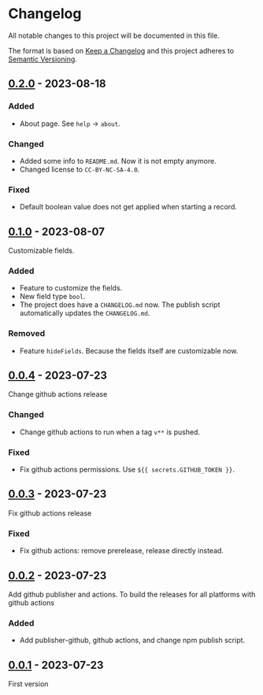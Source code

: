 # Changelog
All notable changes to this project will be documented in this file.

The format is based on [Keep a Changelog](http://keepachangelog.com/)
and this project adheres to [Semantic Versioning](http://semver.org/).

## [0.2.0] - 2023-08-18
### Added
- About page. See `help` -> `about`.

### Changed
- Added some info to `README.md`. Now it is not empty anymore.
- Changed license to `CC-BY-NC-SA-4.0`.

### Fixed
- Default boolean value does not get applied when starting a record.

## [0.1.0] - 2023-08-07
Customizable fields.

### Added
- Feature to customize the fields.
- New field type `bool`.
- The project does have a `CHANGELOG.md` now. The publish script automatically updates the `CHANGELOG.md`.

### Removed
- Feature `hideFields`. Because the fields itself are customizable now.

## [0.0.4] - 2023-07-23
Change github actions release

### Changed
- Change github actions to run when a tag `v**` is pushed.

### Fixed
- Fix github actions permissions. Use `${{ secrets.GITHUB_TOKEN }}`.

## [0.0.3] - 2023-07-23
Fix github actions release

### Fixed
- Fix github actions: remove prerelease, release directly instead.

## [0.0.2] - 2023-07-23
Add github publisher and actions. To build the releases for all platforms with github actions

### Added
- Add publisher-github, github actions, and change npm publish script.

## [0.0.1] - 2023-07-23
First version

[0.2.0]: https://github.com/jhotadhari/chroco/compare/v0.1.0...v0.2.0
[0.1.0]: https://github.com/jhotadhari/chroco/compare/v0.0.4...v0.1.0
[0.0.4]: https://github.com/jhotadhari/chroco/compare/v0.0.3...v0.0.4
[0.0.3]: https://github.com/jhotadhari/chroco/compare/v0.0.2...v0.0.3
[0.0.2]: https://github.com/jhotadhari/chroco/compare/v0.0.1...v0.0.2
[0.0.1]: https://github.com/jhotadhari/chroco/releases/tag/v0.0.1
